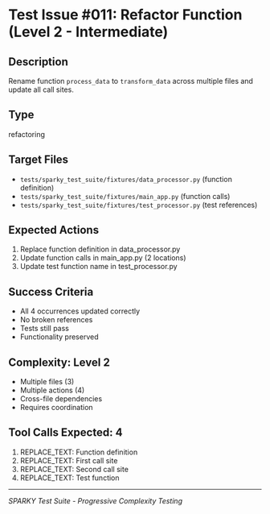 # Test Issue #011: Refactor Function (Level 2 - Intermediate)

## Description
Rename function `process_data` to `transform_data` across multiple files and update all call sites.

## Type
refactoring

## Target Files
- `tests/sparky_test_suite/fixtures/data_processor.py` (function definition)
- `tests/sparky_test_suite/fixtures/main_app.py` (function calls)
- `tests/sparky_test_suite/fixtures/test_processor.py` (test references)

## Expected Actions
1. Replace function definition in data_processor.py
2. Update function calls in main_app.py (2 locations)
3. Update test function name in test_processor.py

## Success Criteria
- All 4 occurrences updated correctly
- No broken references
- Tests still pass
- Functionality preserved

## Complexity: Level 2
- Multiple files (3)
- Multiple actions (4)
- Cross-file dependencies
- Requires coordination

## Tool Calls Expected: 4
1. REPLACE_TEXT: Function definition
2. REPLACE_TEXT: First call site  
3. REPLACE_TEXT: Second call site
4. REPLACE_TEXT: Test function

---
*SPARKY Test Suite - Progressive Complexity Testing*